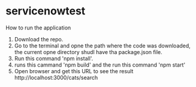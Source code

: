 # servicenowtest
How to run the application
1. Download the repo.
2. Go to the terminal and opne the path where the code was downloaded, the current opne directory shudl have tha package.json file.
3. Run this command 'npm install'.
4. runs this cammand 'npm build' and the run this command 'npm start'
5. Open browser and get this URL to see the result http://localhost:3000/cats/search
